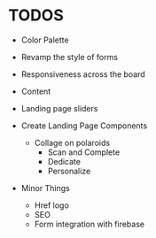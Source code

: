 # TODOS

 - Color Palette
 - Revamp the style of forms
 - Responsiveness across the board
 - Content


 - Landing page sliders
 - Create Landing Page Components
     - Collage on polaroids
         - Scan and Complete
         - Dedicate
         - Personalize
 - Minor Things
     - Href logo
     - SEO
     - Form integration with firebase
